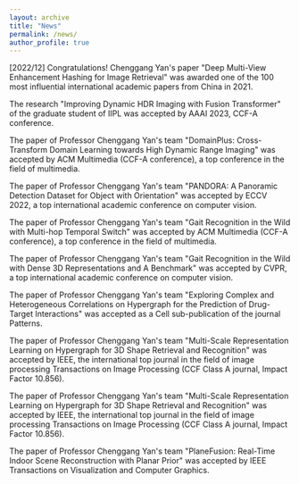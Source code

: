 ```yaml
---
layout: archive
title: "News"
permalink: /news/
author_profile: true
---
```


[2022/12] Congratulations! Chenggang Yan's paper "Deep Multi-View Enhancement Hashing for Image Retrieval" was awarded one of the 100 most influential international academic papers from China in 2021.

The research "Improving Dynamic HDR Imaging with Fusion Transformer" of the graduate student of IIPL was accepted by AAAI 2023, CCF-A conference.

The paper of Professor Chenggang Yan's team "DomainPlus: Cross-Transform Domain Learning towards High Dynamic Range Imaging" was accepted by ACM Multimedia (CCF-A conference), a top conference in the field of multimedia.

The paper of Professor Chenggang Yan's team "PANDORA: A Panoramic Detection Dataset for Object with Orientation" was accepted by ECCV 2022, a top international academic conference on computer vision.

The paper of Professor Chenggang Yan's team "Gait Recognition in the Wild with Multi-hop Temporal Switch" was accepted by ACM Multimedia (CCF-A conference), a top conference in the field of multimedia.

The paper of Professor Chenggang Yan's team "Gait Recognition in the Wild with Dense 3D Representations and A Benchmark" was accepted by CVPR, a top international academic conference on computer vision.

The paper of Professor Chenggang Yan's team "Exploring Complex and Heterogeneous Correlations on Hypergraph for the Prediction of Drug-Target Interactions" was accepted as a Cell sub-publication of the journal Patterns.

The paper of Professor Chenggang Yan's team "Multi-Scale Representation Learning on Hypergraph for 3D Shape Retrieval and Recognition" was accepted by IEEE, the international top journal in the field of image processing Transactions on Image Processing (CCF Class A journal, Impact Factor 10.856).

The paper of Professor Chenggang Yan's team "Multi-Scale Representation Learning on Hypergraph for 3D Shape Retrieval and Recognition" was accepted by IEEE, the international top journal in the field of image processing Transactions on Image Processing (CCF Class A journal, Impact Factor 10.856).

The paper of Professor Chenggang Yan's team "PlaneFusion: Real-Time Indoor Scene Reconstruction with Planar Prior" was accepted by IEEE Transactions on Visualization and Computer Graphics.

